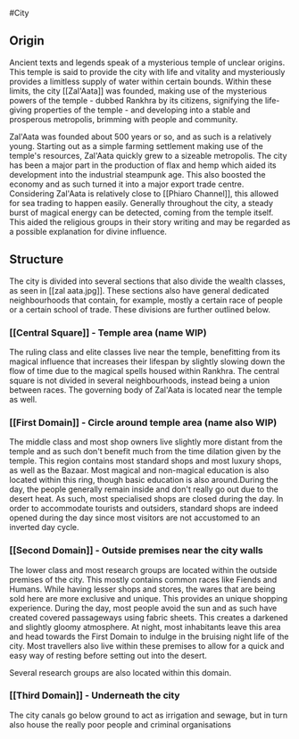 #City 
## Origin
Ancient texts and legends speak of a mysterious temple of unclear origins. This temple is said to provide the city with life and vitality and mysteriously provides a limitless supply of water within certain bounds. Within these limits, the city [[Zal'Aata]] was founded, making use of the mysterious powers of the temple - dubbed Rankhra by its citizens, signifying the life-giving properties of the temple - and developing into a stable and prosperous metropolis, brimming with people and community.

Zal'Aata was founded about 500 years or so, and as such is a relatively young. Starting out as a simple farming settlement making use of the temple's resources, Zal'Aata quickly grew to a sizeable metropolis. The city has been a major part in the production of flax and hemp which aided its development into the industrial steampunk age. This also boosted the economy and as such turned it into a major export trade centre. Considering Zal'Aata is relatively close to [[Phiaro Channel]], this allowed for sea trading to happen easily. Generally throughout the city, a steady burst of magical energy can be detected, coming from the temple itself. This aided the religious groups in their story writing and may be regarded as a possible explanation for divine influence.

## Structure

The city is divided into several sections that also divide the wealth classes, as seen in [[zal aata.jpg]]. These sections also have general dedicated neighbourhoods that contain, for example, mostly a certain race of people or a certain school of trade. These divisions are further outlined below.
### [[Central Square]] - Temple area (name WIP)
The ruling class and elite classes live near the temple, benefitting from its magical influence that increases their lifespan by slightly slowing down the flow of time due to the magical spells housed within Rankhra. The central square is not divided in several neighbourhoods, instead being a union between races. The governing body of Zal'Aata is located near the temple as well.
### [[First Domain]] - Circle around temple area (name also WIP)
The middle class and most shop owners live slightly more distant from the temple and as such don't benefit much from the time dilation given by the temple. This region contains most standard shops and most luxury shops, as well as the Bazaar. Most magical and non-magical education is also located within this ring, though basic education is also around.During the day, the people generally remain inside and don't really go out due to the desert heat. As such, most specialised shops are closed during the day. In order to accommodate tourists and outsiders, standard shops are indeed opened during the day since most visitors are not accustomed to an inverted day cycle.
### [[Second Domain]] - Outside premises near the city walls
The lower class and most research groups are located within the outside premises of the city. This mostly contains common races like Fiends and Humans. While having lesser shops and stores, the wares that are being sold here are more exclusive and unique. This provides an unique shopping experience. During the day, most people avoid the sun and as such have created covered passageways using fabric sheets. This creates a darkened and slightly gloomy atmosphere. At night, most inhabitants leave this area and head towards the First Domain to indulge in the bruising night life of the city. Most travellers also live within these premises to allow for a quick and easy way of resting before setting out into the desert.

Several research groups are also located within this domain.
### [[Third Domain]] - Underneath the city
The city canals go below ground to act as irrigation and sewage, but in turn also house the really poor people and criminal organisations


